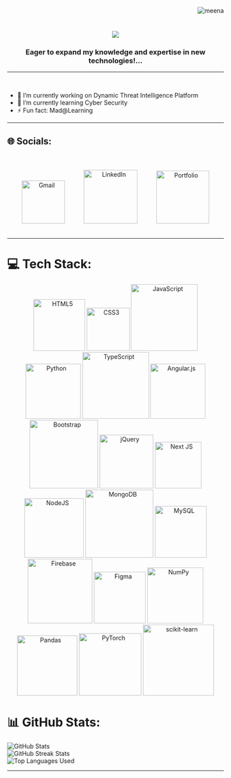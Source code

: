 <p align="right"> <img src="https://komarev.com/ghpvc/?username=Meenaloshini-C&label=Profile%20views&color=0e75b6&style=flat" alt="meena" /> </p>
<h1 align="center">
    <img src="https://readme-typing-svg.herokuapp.com/?font=Righteous&size=35&center=true&vCenter=true&width=500&height=70&duration=4000&lines=Hi+There!+👋;+I'm+Meenaloshini+C!;" />
</h1>
<h3 align="center">Eager to expand my knowledge and expertise in new technologies!... </h3>
<hr>
<br/>


- 🔭 I’m currently working on Dynamic Threat Intelligence Platform
- 🌱 I’m currently learning Cyber Security
- ⚡ Fun fact: Mad@Learning


<hr>

## 🌐 Socials:
<br>

<div style="text-align: center;">
  <a href="mailto:rogenirchris@gmail.com" style="display: inline-block; margin: 20px;">
    <img src="https://img.shields.io/badge/Gmail-%23E4405F.svg?logo=Gmail&logoColor=white" alt="Gmail" style="width: 100px;">
  </a>


  <a href="https://www.linkedin.com/in/chris-rogen-i-r-008673302/" target="_blank" style="display: inline-block; margin: 20px;">
    <img src="https://img.shields.io/badge/LinkedIn-%230077B5.svg?logo=linkedin&logoColor=white" alt="LinkedIn" style="width: 125px;">
  </a>

  <a href="https://salesp07.github.io" target="_blank" style="display: inline-block; margin: 20px;">
    <img src="https://img.shields.io/badge/Portfolio-%23E4405F.svg?logo=todoist&logoColor=white" alt="Portfolio" style="width: 123px;">
  </a>
</div>


<hr>


# 💻 Tech Stack:



<div style="text-align: center;">
<img src="https://img.shields.io/badge/html5-%23E34F26.svg?style=plastic&logo=html5&logoColor=white" alt="HTML5" style="width: 120px; ">
<img src="https://img.shields.io/badge/css3-%231572B6.svg?style=plastic&logo=css3&logoColor=white" alt="CSS3" style="width: 100px; ">
<img src="https://img.shields.io/badge/javascript-%23323330.svg?style=plastic&logo=javascript&logoColor=%23F7DF1E" alt="JavaScript" style="width: 155px; ;">
<img src="https://img.shields.io/badge/python-3670A0?style=plastic&logo=python&logoColor=ffdd54" alt="Python" style="width: 128px; ">
<img src="https://img.shields.io/badge/typescript-%23007ACC.svg?style=plastic&logo=typescript&logoColor=white" alt="TypeScript" style="width: 155px; ">
<img src="https://img.shields.io/badge/angular.js-%23E23237.svg?style=plastic&logo=angularjs&logoColor=white" alt="Angular.js" style="width: 128px; ">
<img src="https://img.shields.io/badge/bootstrap-%238511FA.svg?style=plastic&logo=bootstrap&logoColor=white" alt="Bootstrap" style="width: 159px; ">
<img src="https://img.shields.io/badge/jquery-%230769AD.svg?style=plastic&logo=jquery&logoColor=white" alt="jQuery" style="width: 125px; ">
<img src="https://img.shields.io/badge/Next-black?style=plastic&logo=next.js&logoColor=white" alt="Next JS" style="width: 108px; ">
<img src="https://img.shields.io/badge/node.js-6DA55F?style=plastic&logo=node.js&logoColor=white" alt="NodeJS" style="width: 138px; ">
<img src="https://img.shields.io/badge/MongoDB-%234ea94b.svg?style=plastic&logo=mongodb&logoColor=white" alt="MongoDB" style="width: 158px;">
<img src="https://img.shields.io/badge/mysql-%2300000f.svg?style=plastic&logo=mysql&logoColor=white" alt="MySQL" style="width: 120px; ">
<img src="https://img.shields.io/badge/Firebase-039BE5?style=plastic&logo=Firebase&logoColor=white" alt="Firebase" style="width: 150px;">
<img src="https://img.shields.io/badge/figma-%23F24E1E.svg?style=plastic&logo=figma&logoColor=white" alt="Figma" style="width: 120px; ">
<img src="https://img.shields.io/badge/numpy-%23013243.svg?style=plastic&logo=numpy&logoColor=white" alt="NumPy" style="width: 130px; ">
<img src="https://img.shields.io/badge/pandas-%23150458.svg?style=plastic&logo=pandas&logoColor=white" alt="Pandas" style="width: 140px;">
<img src="https://img.shields.io/badge/PyTorch-%23EE4C2C.svg?style=plastic&logo=PyTorch&logoColor=white" alt="PyTorch" style="width: 145px; ">
<img src="https://img.shields.io/badge/scikit--learn-%23F7931E.svg?style=plastic&logo=scikit-learn&logoColor=white" alt="scikit-learn" style="width: 165px;">

</div>


 # 📊 GitHub Stats:
<img src="https://github-readme-stats.vercel.app/api?username=Meenaloshini-C&theme=blue-green&hide_border=false&include_all_commits=false&count_private=false" alt="GitHub Stats">
<br/>
<img src="https://github-readme-streak-stats.herokuapp.com/?user=Meenaloshini-C&theme=blue-green&hide_border=false" alt="GitHub Streak Stats">
<br/>
<img src="https://github-readme-stats.vercel.app/api/top-langs/?username=Meenaloshini-C&theme=blue-green&hide_border=false&include_all_commits=false&count_private=false&layout=compact" alt="Top Languages Used">

<hr>
<!-- Proudly created with GPRM ( https://gprm.itsvg.in ) -->

<!--
**Meenaloshini-C/Meenaloshini-C** is a ✨ _special_ ✨ repository because its `README.md` (this file) appears on your GitHub profile.

Here are some ideas to get you started:

- 🔭 I’m currently working on ...
- 🌱 I’m currently learning ...
- 👯 I’m looking to collaborate on ...
- 🤔 I’m looking for help with ...
- 💬 Ask me about ...
- 📫 How to reach me: ...
- 😄 Pronouns: ...
- ⚡ Fun fact: ...
-->
